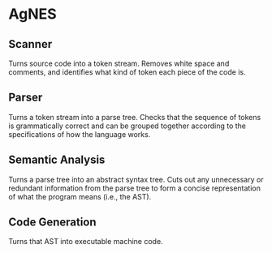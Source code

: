 # AgNES

## Scanner
Turns source code into a token stream. Removes white space and comments, and identifies what kind of token each piece of the code is.

## Parser
Turns a token stream into a parse tree. Checks that the sequence of tokens is grammatically correct and can be grouped together according to the specifications of how the language works.

## Semantic Analysis
Turns a parse tree into an abstract syntax tree. Cuts out any unnecessary or redundant information from the parse tree to form a concise representation of what the program means (i.e., the AST).

## Code Generation
Turns that AST into executable machine code.